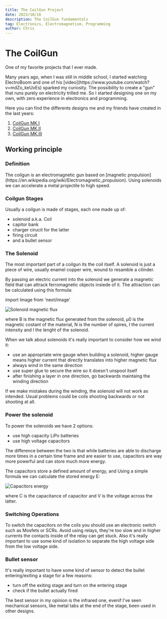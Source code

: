 ```yaml
---
title: The CoilGun Project
date: 2023/10/16
description: The CoilGun fundamentals
tag: Electronics, Electromagnetism, Programming
author: Chris
---
```


# The CoilGun

<p>One of my favorite projects that I ever made.</p>

<p>Many years ago, when I was still in middle school, I started watching ElectroBoom and one of his [video](https://www.youtube.com/watch?v=mdZo_keUoEs) sparked my curiosity.
The possibility to create a "gun" that runs purely on electricity trilled me. So I started designing one on my own, with zero experience in electronics and programming.</p>

<p>Here you can find the differents designs me and my friends have created in the last years:</p>

1. [CoilGun MK.I](coilgunMK1)
2. [CoilGun MK.II](coilgunMK2)
3. [CoilGun MK.III](coilgunMK3)

## Working principle
### Definition

<p>The coilgun is an electromagnetic gun based on [magnetic propulsion](https://en.wikipedia.org/wiki/Electromagnetic_propulsion). Using solenoids we can accelerate a metal projectile to high speed.</p>

### Coilgun Stages

<p>Usually a coilgun is made of stages, each one made up of:</p>

- solenoid a.k.a. Coil
- capitor bank
- charger cirucit for the latter
- firing circuit
- and a bullet sensor

### The Solenoid

<p>The most important part of a coilgun its the coil itself. A solenoid is just a piece of wire, usually enamel copper wire, wound to resamble a cilinder.</p>

<p>By passing an electric current into the solenoid we generate a magnetic field that can attrack ferromagnetic objects insiede of it. The attraction can be calculated using this formula:</p>

import Image from 'next/image'

<Image
  src="/images/Formulas/Solenoid_Magnetic_Flux.png"
  alt="Solenoid magnetic flux"
  width={800}
  height={400}
  priority
  className="next-image"
/>

<p>where B is the magnetic flux generated from the solenoid, μ0 is the magnetic costant of the material, N is the number of spires, I the current intensity and l the lenght of the solenoid.</p>

<p>When we talk about solenoids it's really important to consider how we wind it:</p>

- use an appropriate wire gauge when building a solenoid, higher gauge means higher current that directly translates into higher magnetic flux
- always wind in the same direction
- use super glue to secure the wire so it doesn't unspool itself
- after finishing a layer in one direction, go backwards maintaing the winding direction

<p>If we make mistakes during the winding, the solenoid will not work as intended. Usual problems could be coils shooting backwards or not shooting at all.</p>

### Power the solenoid

<p>To power the solenoids we have 2 options:</p>

- use high capacity LiPo batteries
- use high voltage capacitors

<p>The difference between the two is that while batteries are able to discharge more times in a certain time frame and are easier to use, capacitors are way more powerful and can store much more energy.</p> 

<p>The capacitors store a defined amount of energy, and Using a simple formula we can calculate the stored energy E:</p>

<Image
  src="/images/Formulas/Capacitors_Energy.png"
  alt="Capacitors energy"
  width={800}
  height={400}
  priority
  className="next-image"
/>

<p>where C is the capacitance of capacitor and V is the voltage across the latter.</p>

### Switching Operations

<p>To switch the capacitors on the coils you should use an electronic switch such as Mosfets or SCRs. Avoid using relays, they're too slow and in higher currents the contacts inside of the relay can get stuck. Also it's really important to use some kind of isolation to separate the high voltage side from the low voltage side.</p>

### Bullet sensor

<p>It's really important to have some kind of sensor to detect the bullet entering/exiting a stage for a few reasons:</p>

- turn off the exiting stage and turn on the entering stage
- check if the bullet actually fired

<p>The best sensor in my opinion is the infrared one, evenif I've seen mechanical sensors, like metal tabs at the end of the stage, been used in other designs.</p>